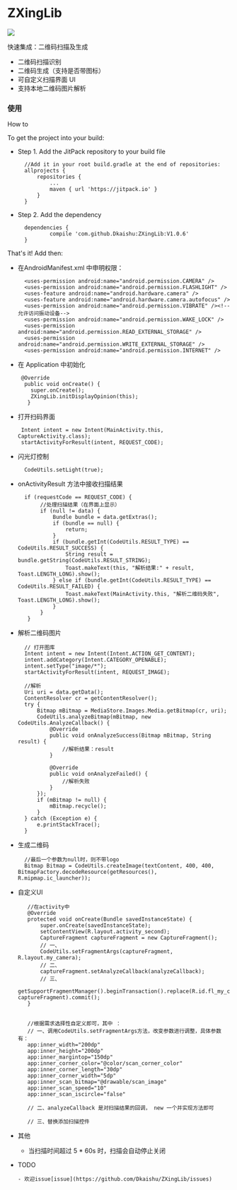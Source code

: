 # ZXingLib

[![](https://jitpack.io/v/Dkaishu/ZXingLib.svg)](https://jitpack.io/#Dkaishu/ZXingLib)

快速集成：二维码扫描及生成

- 二维码扫描识别
- 二维码生成（支持是否带图标）
- 可自定义扫描界面 UI
- 支持本地二维码图片解析

### 使用
How to

To get the project into your build:

- Step 1. Add the JitPack repository to your build file

        //Add it in your root build.gradle at the end of repositories:
        allprojects {
            repositories {
                ...
                maven { url 'https://jitpack.io' }
            }
        }
- Step 2. Add the dependency

        dependencies {
                compile 'com.github.Dkaishu:ZXingLib:V1.0.6'
        }

That's it! Add then:
- 在AndroidManifest.xml 中申明权限：

        <uses-permission android:name="android.permission.CAMERA" />
        <uses-permission android:name="android.permission.FLASHLIGHT" />
        <uses-feature android:name="android.hardware.camera" />
        <uses-feature android:name="android.hardware.camera.autofocus" />
        <uses-permission android:name="android.permission.VIBRATE" /><!--允许访问振动设备-->
        <uses-permission android:name="android.permission.WAKE_LOCK" />
        <uses-permission android:name="android.permission.READ_EXTERNAL_STORAGE" />
        <uses-permission android:name="android.permission.WRITE_EXTERNAL_STORAGE" />
        <uses-permission android:name="android.permission.INTERNET" />

- 在 Application 中初始化
 
       @Override
        public void onCreate() {
          super.onCreate();
          ZXingLib.initDisplayOpinion(this);
         }
 
- 打开扫码界面

       Intent intent = new Intent(MainActivity.this, CaptureActivity.class);
       startActivityForResult(intent, REQUEST_CODE);

- 闪光灯控制

        CodeUtils.setLight(true);

- onActivityResult 方法中接收扫描结果
 
        if (requestCode == REQUEST_CODE) {
             //处理扫描结果（在界面上显示）
             if (null != data) {
                 Bundle bundle = data.getExtras();
                 if (bundle == null) {
                     return;
                 }
                 if (bundle.getInt(CodeUtils.RESULT_TYPE) == CodeUtils.RESULT_SUCCESS) {
                     String result = bundle.getString(CodeUtils.RESULT_STRING);
                     Toast.makeText(this, "解析结果:" + result, Toast.LENGTH_LONG).show();
                 } else if (bundle.getInt(CodeUtils.RESULT_TYPE) == CodeUtils.RESULT_FAILED) {
                     Toast.makeText(MainActivity.this, "解析二维码失败", Toast.LENGTH_LONG).show();
                 }
             }
         }
         
- 解析二维码图片

        // 打开图库
        Intent intent = new Intent(Intent.ACTION_GET_CONTENT);
        intent.addCategory(Intent.CATEGORY_OPENABLE);
        intent.setType("image/*");
        startActivityForResult(intent, REQUEST_IMAGE);

        //解析
        Uri uri = data.getData();
        ContentResolver cr = getContentResolver();
        try {
            Bitmap mBitmap = MediaStore.Images.Media.getBitmap(cr, uri);
            CodeUtils.analyzeBitmap(mBitmap, new CodeUtils.AnalyzeCallback() {
                @Override
                public void onAnalyzeSuccess(Bitmap mBitmap, String result) {
                    //解析结果：result
                }

                @Override
                public void onAnalyzeFailed() {
                    //解析失败
                }
            });
            if (mBitmap != null) {
                mBitmap.recycle();
            }
        } catch (Exception e) {
            e.printStackTrace();
        }

- 生成二维码

        //最后一个参数为null时，则不带logo
        Bitmap Bitmap = CodeUtils.createImage(textContent, 400, 400, BitmapFactory.decodeResource(getResources(), R.mipmap.ic_launcher));

- 自定义UI

         //在activity中
         @Override
         protected void onCreate(Bundle savedInstanceState) {
             super.onCreate(savedInstanceState);
             setContentView(R.layout.activity_second);
             CaptureFragment captureFragment = new CaptureFragment();
             // 一、
             CodeUtils.setFragmentArgs(captureFragment, R.layout.my_camera);
             // 二、
             captureFragment.setAnalyzeCallback(analyzeCallback);
             // 三、
             getSupportFragmentManager().beginTransaction().replace(R.id.fl_my_container, captureFragment).commit();
         }


         //根据需求选择性自定义即可，其中 ：
         // 一、调用CodeUtils.setFragmentArgs方法，改变参数进行调整，具体参数有：
         app:inner_width="200dp"
         app:inner_height="200dp"
         app:inner_margintop="150dp"
         app:inner_corner_color="@color/scan_corner_color"
         app:inner_corner_length="30dp"
         app:inner_corner_width="5dp"
         app:inner_scan_bitmap="@drawable/scan_image"
         app:inner_scan_speed="10"
         app:inner_scan_iscircle="false"

         // 二、analyzeCallback 是对扫描结果的回调， new 一个并实现方法即可

         // 三、替换添加扫描控件


- 其他

  - 当扫描时间超过 5 * 60s 时，扫描会自动停止关闭

- TODO

      - 欢迎issue[issue](https://github.com/Dkaishu/ZXingLib/issues)

